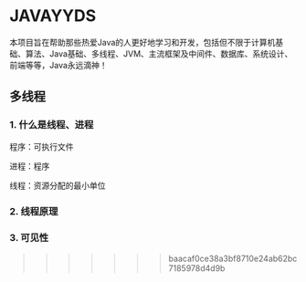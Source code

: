 # JAVAYYDS


本项目旨在帮助那些热爱Java的人更好地学习和开发，包括但不限于计算机基础、算法、Java基础、多线程、JVM、主流框架及中间件、数据库、系统设计、前端等等，Java永远滴神！



## 多线程

### 1. 什么是线程、进程

程序：可执行文件

进程：程序

线程：资源分配的最小单位

### 2. 线程原理



### 3. 可见性
>>>>>>> baacaf0ce38a3bf8710e24ab62bc7185978d4d9b



